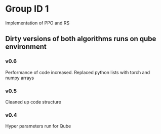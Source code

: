 # Group ID 1 

Implementation of PPO and RS

## Dirty versions of both algorithms runs on qube environment 


### v0.6
Performance of code increased. Replaced python lists with torch and numpy arrays

### v0.5
Cleaned up code structure

### v0.4
Hyper parameters run for Qube